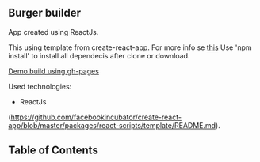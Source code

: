## Burger builder

App created using ReactJs. 

This using template from create-react-app. For more info se [this](https://github.com/facebook/create-react-app) Use 'npm install'  to install all dependecis after clone or download.


[Demo build using gh-pages](https://hkrzyszczak.github.io/burger_builder) 

Used technologies:
- ReactJs


(https://github.com/facebookincubator/create-react-app/blob/master/packages/react-scripts/template/README.md).

## Table of Contents

